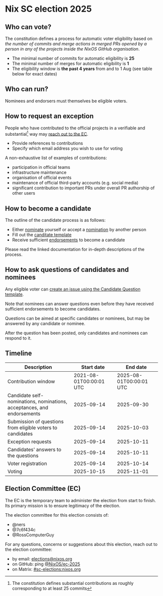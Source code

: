 Nix SC election 2025
=======================

## Who can vote?

The constitution defines a process for automatic voter eligibility based on *the number of commits and merge actions in merged PRs opened by a person in any of the projects inside the NixOS GitHub organisation*.
- The minimal number of commits for automatic eligibility is **25**
- The minimal number of merges for automatic eligibility is **1**
- The eligibility window is **the past 4 years** from and to 1 Aug (see table below for exact dates)

## Who can run?

Nominees and endorsers must themselves be eligible voters.

## How to request an exception

People who have contributed to the official projects in a verifiable and substantial[^1] way may [reach out to the EC](#election-committee-ec).
- Provide references to contributions
- Specify which email address you wish to use for voting

A non-exhaustive list of examples of contributions:
- participation in official teams
- infrastructure maintenance
- organisation of official events
- maintenance of official third-party accounts (e.g. social media)
- significant contribution to important PRs under overall PR authorship of other users

[^1]: The constitution defines substantial contributions as roughly corresponding to at least 25 commits

## How to become a candidate

The outline of the candidate process is as follows:
- Either [nominate](./doc/nominate.md) yourself or accept a [nomination](./doc/nominate.md) by another person
- Fill out the [canditate template](./doc/candidate-template.md)
- Receive sufficient [endorsements](./doc/endorse.md) to become a candidate

Please read the linked documentation for in-depth descriptions of the process.

## How to ask questions of candidates and nominees

Any eligible voter can [create an issue using the Candidate Question template](https://github.com/nixos/SC-election-2025/issues/new?template=candidate-question.yml).

Note that nominees can answer questions even before they have received sufficient endorsements to become candidates.

Questions can be aimed at specific candidates or nominees, but may be answered by any candidate or nominee.

After the question has been posted, only candidates and nominees can respond to it.

## Timeline

| Description             | Start date              | End date                |
| ----------------------- | ----------------------- | ----------------------- |
| Contribution window     | 2021-08-01T00:00:01 UTC | 2025-08-01T00:00:01 UTC |
| Candidate self-nominations, nominations, acceptances, and endorsements | 2025-09-14 | 2025-09-30 |
| Submission of questions from eligible voters to candidates | 2025-09-14 | 2025-10-03 |
| Exception requests      | 2025-09-14              | 2025-10-11              |
| Candidates' answers to the questions | 2025-09-14 | 2025-10-11              |
| Voter registration      | 2025-09-14              | 2025-10-14              |
| Voting                  | 2025-10-15              | 2025-11-01              |

## Election Committee (EC)

The EC is the temporary team to administer the election from start to finish. Its primary mission is to ensure legitimacy of the election.

The election committee for this election consists of:
- @ners
- @7c6f434c
- @RossComputerGuy

For any questions, concerns or suggestions about this election, reach out to the election committee:
- by email: elections@nixos.org
- on GitHub: ping [@NixOS/ec-2025](https://github.com/orgs/NixOS/teams/ec-2025)
- on Matrix: [#sc-elections:nixos.org](https://matrix.to/#/#sc-elections:nixos.org)
